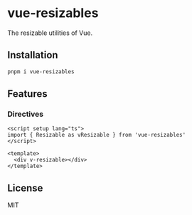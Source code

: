 # vue-resizables

The resizable utilities of Vue.

## Installation

```bash
pnpm i vue-resizables
```

## Features

### Directives

```vue
<script setup lang="ts">
import { Resizable as vResizable } from 'vue-resizables'
</script>

<template>
  <div v-resizable></div>
</template>
```

## License

MIT 